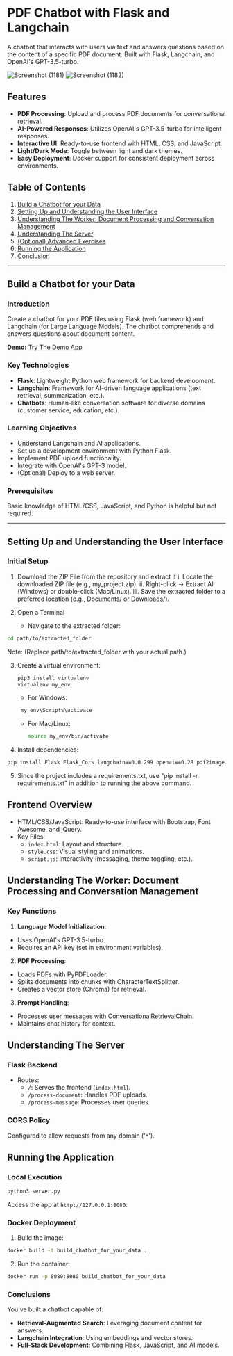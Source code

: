 # PDF Chatbot with Flask and Langchain

A chatbot that interacts with users via text and answers questions based on the content of a specific PDF document. Built with Flask, Langchain, and OpenAI's GPT-3.5-turbo.

![Screenshot (1181)](https://github.com/user-attachments/assets/d9a56ba3-254d-4bbd-b1f6-7c97a3b33611)
![Screenshot (1182)](https://github.com/user-attachments/assets/049ecb09-833e-46b1-bfe9-fcd8f127a505)

## Features

- **PDF Processing**: Upload and process PDF documents for conversational retrieval.
- **AI-Powered Responses**: Utilizes OpenAI's GPT-3.5-turbo for intelligent responses.
- **Interactive UI**: Ready-to-use frontend with HTML, CSS, and JavaScript.
- **Light/Dark Mode**: Toggle between light and dark themes.
- **Easy Deployment**: Docker support for consistent deployment across environments.

## Table of Contents

1. [Build a Chatbot for your Data](#build-a-chatbot-for-your-data)
2. [Setting Up and Understanding the User Interface](#setting-up-and-understanding-the-user-interface)
3. [Understanding The Worker: Document Processing and Conversation Management](#understanding-the-worker-document-processing-and-conversation-management)
4. [Understanding The Server](#understanding-the-server)
5. [(Optional) Advanced Exercises](#optional-advanced-exercises)
6. [Running the Application](#running-the-application)
7. [Conclusion](#conclusion)

---

## Build a Chatbot for your Data

### Introduction
Create a chatbot for your PDF files using Flask (web framework) and Langchain (for Large Language Models). The chatbot comprehends and answers questions about document content.

**Demo:** [Try The Demo App](#)

### Key Technologies
- **Flask**: Lightweight Python web framework for backend development.
- **Langchain**: Framework for AI-driven language applications (text retrieval, summarization, etc.).
- **Chatbots**: Human-like conversation software for diverse domains (customer service, education, etc.).

### Learning Objectives
- Understand Langchain and AI applications.
- Set up a development environment with Python Flask.
- Implement PDF upload functionality.
- Integrate with OpenAI's GPT-3 model.
- (Optional) Deploy to a web server.

### Prerequisites
Basic knowledge of HTML/CSS, JavaScript, and Python is helpful but not required.

---

## Setting Up and Understanding the User Interface

### Initial Setup
1. Download the ZIP File from the repository and extract it
   i. Locate the downloaded ZIP file (e.g., my_project.zip).
   ii. Right-click → Extract All (Windows) or double-click (Mac/Linux).
   iii. Save the extracted folder to a preferred location (e.g., Documents/ or Downloads/).


2. Open a Terminal
   - Navigate to the extracted folder:

```bash
cd path/to/extracted_folder
```

Note: (Replace path/to/extracted_folder with your actual path.)

3. Create a virtual environment:
   ```bash
   pip3 install virtualenv
   virtualenv my_env
   ```
   -  For Windows:
     ```bash
      my_env\Scripts\activate
     ```
     
   - For Mac/Linux:
      ```bash
      source my_env/bin/activate
      ```
      
4. Install dependencies:

```bash
pip install Flask Flask_Cors langchain==0.0.299 openai==0.28 pdf2image chromadb==0.4.15 pypdf tiktoken
```

5. Since the project includes a requirements.txt, use "pip install -r requirements.txt" in addition to running the above command.


## Frontend Overview
- HTML/CSS/JavaScript: Ready-to-use interface with Bootstrap, Font Awesome, and jQuery.
- Key Files:
   - `index.html`: Layout and structure.
   - `style.css`: Visual styling and animations.
   - `script.js`: Interactivity (messaging, theme toggling, etc.).


## Understanding The Worker: Document Processing and Conversation Management

### Key Functions
1. **Language Model Initialization**:
- Uses OpenAI's GPT-3.5-turbo.
- Requires an API key (set in environment variables).

2. **PDF Processing**:
- Loads PDFs with PyPDFLoader.
- Splits documents into chunks with CharacterTextSplitter.
- Creates a vector store (Chroma) for retrieval.

3. **Prompt Handling**:
- Processes user messages with ConversationalRetrievalChain.
- Maintains chat history for context.


## Understanding The Server
### Flask Backend
- Routes:
   - `/`: Serves the frontend (`index.html`).
   - `/process-document`: Handles PDF uploads.
   - `/process-message`: Processes user queries.

### CORS Policy
Configured to allow requests from any domain ('`*`').


## Running the Application
### Local Execution
```bash
python3 server.py
```
Access the app at `http://127.0.0.1:8080`.

### Docker Deployment

1. Build the image:

```bash
docker build -t build_chatbot_for_your_data .
```

2. Run the container:

```bash
docker run -p 8080:8080 build_chatbot_for_your_data
```

### Conclusions
You’ve built a chatbot capable of:
- **Retrieval-Augmented Search**: Leveraging document content for answers.
- **Langchain Integration**: Using embeddings and vector stores.
- **Full-Stack Development**: Combining Flask, JavaScript, and AI models.


